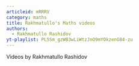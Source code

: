 ```yaml
---
articleid: mRRRV
category: maths
title: Rakhmatullo's Maths videos
authors:
  - Rakhmatullo Rashidov
yt-playlist: PL5Sm_gzWB3wLiWtzJnO9mYOkzenG84-zu
---
```


Videos by Rakhmatullo Rashidov
